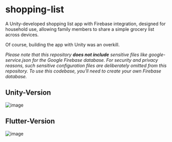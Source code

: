 # shopping-list
A Unity-developed shopping list app with Firebase integration, designed for household use, allowing family members to share a simple grocery list across devices.

Of course, building the app with Unity was an overkill.

_Please note that this repository __does not include__ sensitive files like google-service.json for the Google Firebase database. For security and privacy reasons, such sensitive configuration files are deliberately omitted from this repository. To use this codebase, you'll need to create your own Firebase database._

## Unity-Version
![image](https://github.com/markus-senger/shopping-list/assets/77236323/d43ff00e-84c5-4abb-9026-a77ef33cdb8d)

## Flutter-Version
![image](https://github.com/markus-senger/shopping-list/assets/77236323/8579228a-e78d-4d2d-9432-b8345fbbab59)












